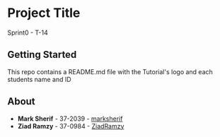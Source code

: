 # Project Title

Sprint0 - T-14

## Getting Started

This repo contains a README.md file with the Tutorial's logo and each students name and ID

## About

* **Mark Sherif** - 37-2039 - [marksherif](https://github.com/marksherif)
* **Ziad Ramzy** - 37-0984 - [ZiadRamzy](https://github.com/ZiadRamzy)

